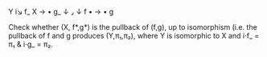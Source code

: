 Y   i↘  f_     X → •  g_ ↓ ⌟ ↓ f     • → •          g

Check whether (X, f*,g*) is the pullback of (f,g), up to isomorphism (i.e. the  pullback of f and g produces (Y,π₁,π₂), where Y is isomorphic to X and  i⋅f_ = π₁ & i⋅g_ = π₂.
